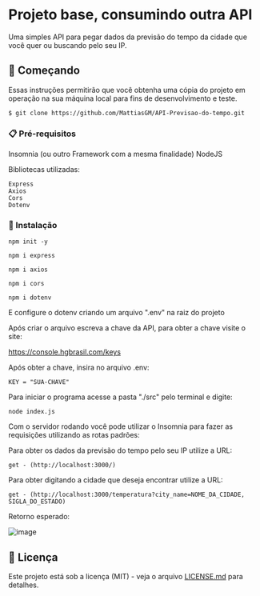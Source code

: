 # Projeto base, consumindo outra API

Uma simples API para pegar dados da previsão do tempo da cidade que você quer ou buscando pelo seu IP.

## 🚀 Começando

Essas instruções permitirão que você obtenha uma cópia do projeto em operação na sua máquina local para fins de desenvolvimento e teste.
```
$ git clone https://github.com/MattiasGM/API-Previsao-do-tempo.git
```
### 📋 Pré-requisitos

Insomnia (ou outro Framework com a mesma finalidade)
NodeJS

Bibliotecas utilizadas:
```
Express
Axios
Cors
Dotenv
```

### 🔧 Instalação

```
npm init -y
```
```
npm i express
```
```
npm i axios
```
```
npm i cors
```
```
npm i dotenv
```

E configure o dotenv criando um arquivo ".env" na raiz do projeto

Após criar o arquivo escreva a chave da API, para obter a chave visite o site:

https://console.hgbrasil.com/keys

Após obter a chave, insira no arquivo .env:
```
KEY = "SUA-CHAVE"
```

Para iniciar o programa acesse a pasta "./src" pelo terminal e digite:
```
node index.js
```

Com o servidor rodando você pode utilizar o Insomnia para fazer as requisições utilizando as rotas padrões:

Para obter os dados da previsão do tempo pelo seu IP utilize a URL:
```
get - (http://localhost:3000/)
```
Para obter digitando a cidade que deseja encontrar utilize a URL:
```
get - (http://localhost:3000/temperatura?city_name=NOME_DA_CIDADE, SIGLA_DO_ESTADO)
```

Retorno esperado:

![image](https://github.com/MattiasGM/API-Previsao-do-tempo/assets/93679727/218406fa-5c75-42b9-9e21-661fcdc1edef)


## 📄 Licença

Este projeto está sob a licença (MIT) - veja o arquivo [LICENSE.md](https://github.com/usuario/projeto/licenca) para detalhes.
